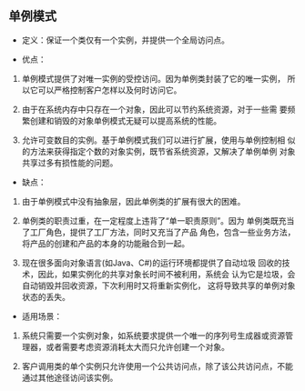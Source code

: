 ## 单例模式

- 定义：保证一个类仅有一个实例，并提供一个全局访问点。

- 优点：
 1. 单例模式提供了对唯一实例的受控访问。因为单例类封装了它的唯一实例，
    所以它可以严格控制客户怎样以及何时访问它。

 2. 由于在系统内存中只存在一个对象，因此可以节约系统资源，对于一些需
    要频繁创建和销毁的对象单例模式无疑可以提高系统的性能。

 3. 允许可变数目的实例。基于单例模式我们可以进行扩展，使用与单例控制相
    似的方法来获得指定个数的对象实例，既节省系统资源，又解决了单例单例
    对象共享过多有损性能的问题。
    
- 缺点：
 1. 由于单例模式中没有抽象层，因此单例类的扩展有很大的困难。
 
 2. 单例类的职责过重，在一定程度上违背了“单一职责原则”。因为
    单例类既充当了工厂角色，提供了工厂方法，同时又充当了产品
    角色，包含一些业务方法，将产品的创建和产品的本身的功能融合到一起。
 
 3. 现在很多面向对象语言(如Java、C#)的运行环境都提供了自动垃圾
    回收的技术，因此，如果实例化的共享对象长时间不被利用，系统会
    认为它是垃圾，会自动销毁并回收资源，下次利用时又将重新实例化，
    这将导致共享的单例对象状态的丢失。
    
 - 适用场景：
  1. 系统只需要一个实例对象，如系统要求提供一个唯一的序列号生成器或资源管理器，或者需要考虑资源消耗太大而只允许创建一个对象。
  
  2. 客户调用类的单个实例只允许使用一个公共访问点，除了该公共访问点，不能通过其他途径访问该实例。